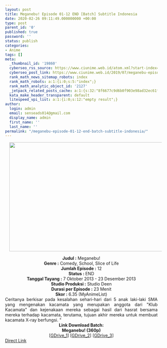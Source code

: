 ```yaml
---
layout: post
title: Meganebu! Episode 01-12 END [Batch] Subtitle Indonesia
date: 2020-02-26 09:11:49.000000000 +00:00
type: post
parent_id: '0'
published: true
password: ''
status: publish
categories:
- Anime
tags: []
meta:
  _thumbnail_id: '19860'
  cyberseo_rss_source: https://www.ciunime.web.id/atom.xml?start-index=1201&max-results=150
  cyberseo_post_link: https://www.ciunime.web.id/2019/07/meganebu-episode-01-12-end-batch.html
  rank_math_news_sitemap_robots: index
  rank_math_robots: a:1:{i:0;s:5:"index";}
  rank_math_analytic_object_id: '2127'
  _jetpack_related_posts_cache: a:1:{s:32:"8f6677c9d6b0f903e98ad32ec61f8deb";a:2:{s:7:"expires";i:1651733299;s:7:"payload";a:0:{}}}
  kata_make_header_transparent: default
  litespeed_vpi_list: a:1:{i:0;s:12:"empty result";}
author:
  login: admin
  email: senseads014@gmail.com
  display_name: admin
  first_name: ''
  last_name: ''
permalink: "/meganebu-episode-01-12-end-batch-subtitle-indonesia/"
---
```

<div class="separator" style="clear: both; text-align: center;"><a href="https://1.bp.blogspot.com/-zTTO7ePJtq4/XSZdR7qnbSI/AAAAAAAAbbQ/koTSSffCHFItCOcHQqt8nkC53UUELvwhgCLcBGAs/s1600/Meganebu%2521.png" imageanchor="1" style="margin-left: 1em; margin-right: 1em;"><img border="0" data-original-height="720" data-original-width="1280" height="360" src="{{ site.baseurl }}/assets/2020/02/Meganebu%2521.png" width="640" /></a></div>
<p>
<div style="text-align: center;"><b>Judul</b><b><b> </b>:</b> Meganebu!</div>
<div style="text-align: center;"><b><b>Genre :</b></b> Comedy, School, Slice of Life</div>
<div style="text-align: center;"><b>Jumlah Episode :</b> 12<br /><b>Status :&nbsp;</b>END<br /><b>Tanggal Tayang :</b> 7 Oktober 2013 - 23 Desember 2013<br /><b>Studio Produksi :</b> Studio Deen<br /><b>Durasi per Episode :</b> 23 Menit</div>
<div style="text-align: center;"><b>Skor :</b> 6.35 (MyAnimeList)</div>
<div style="text-align: center;"></div>
<div style="text-align: justify;">Ceritanya berkisar pada kesalahan sehari-hari dari 5 anak laki-laki SMA yang mengenakan kacamata yang merupakan anggota dari "Klub Kacamata" dan kejenakaan mereka sebagai hasil dari hasrat bersama mereka terhadap kacamata, terutama, tujuan akhir mereka untuk membuat kacamata X-ray berfungsi. "</div>
<div style="text-align: justify;"></div>
<div style="text-align: justify;"></div>
<div style="text-align: center;"><b>Link Download Batch:</b></div>
<div style="text-align: center;"><b>Meganebu! (360p)</b></div>
<div style="text-align: center;">[<a href="https://drive.google.com/uc?id=1EHh6Io_vCAzza-HcFfqiSPB28c62FF7O" target="_blank" rel="noopener">GDrive_1</a>] [<a href="https://drive.google.com/uc?id=1kONJmeotPnAotgTdBw5AudcbLsZ-W9bf" target="_blank" rel="noopener">GDrive_2</a>] [<a href="https://drive.google.com/uc?id=1XHLyQkkL5g3Lv2QX4gam9YceheWp3jVF" target="_blank" rel="noopener">GDrive_3</a>]</div>
<link rel="stylesheet" href="https://cdnjs.cloudflare.com/ajax/libs/font-awesome/4.7.0/css/font-awesome.min.css" />
<div class="divbtn"> <a href="https://handymansurrender.com/fihup8buzv?key=94550f7ce39444073321dde3b8782f97" class="btn"><i class="fa fa-download"></i> Direct Link</a> </div>
